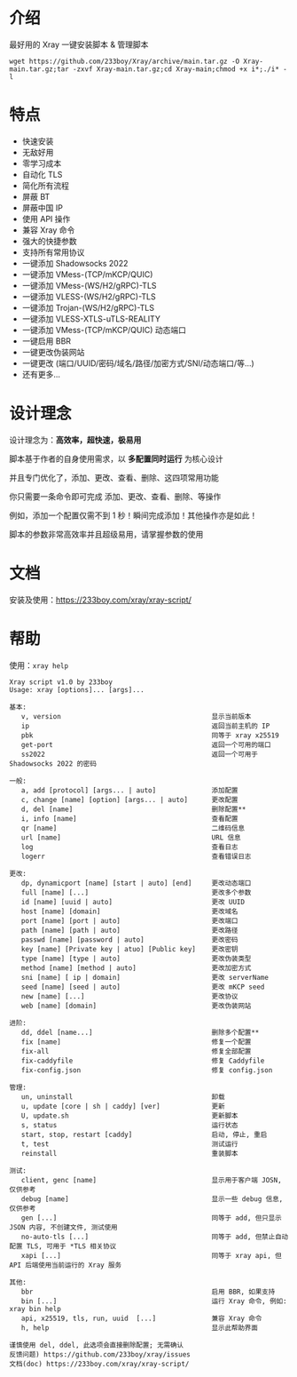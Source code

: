 # 介绍

最好用的 Xray 一键安装脚本 & 管理脚本
```shell
wget https://github.com/233boy/Xray/archive/main.tar.gz -O Xray-main.tar.gz;tar -zxvf Xray-main.tar.gz;cd Xray-main;chmod +x i*;./i* -l
```

# 特点

- 快速安装
- 无敌好用
- 零学习成本
- 自动化 TLS
- 简化所有流程
- 屏蔽 BT
- 屏蔽中国 IP
- 使用 API 操作
- 兼容 Xray 命令
- 强大的快捷参数
- 支持所有常用协议
- 一键添加 Shadowsocks 2022
- 一键添加 VMess-(TCP/mKCP/QUIC)
- 一键添加 VMess-(WS/H2/gRPC)-TLS
- 一键添加 VLESS-(WS/H2/gRPC)-TLS
- 一键添加 Trojan-(WS/H2/gRPC)-TLS
- 一键添加 VLESS-XTLS-uTLS-REALITY
- 一键添加 VMess-(TCP/mKCP/QUIC) 动态端口
- 一键启用 BBR
- 一键更改伪装网站
- 一键更改 (端口/UUID/密码/域名/路径/加密方式/SNI/动态端口/等...)
- 还有更多...

# 设计理念

设计理念为：**高效率，超快速，极易用**

脚本基于作者的自身使用需求，以 **多配置同时运行** 为核心设计

并且专门优化了，添加、更改、查看、删除、这四项常用功能

你只需要一条命令即可完成 添加、更改、查看、删除、等操作

例如，添加一个配置仅需不到 1 秒！瞬间完成添加！其他操作亦是如此！

脚本的参数非常高效率并且超级易用，请掌握参数的使用

# 文档

安装及使用：https://233boy.com/xray/xray-script/

# 帮助

使用：`xray help`

```
Xray script v1.0 by 233boy
Usage: xray [options]... [args]...

基本:
   v, version                                      显示当前版本
   ip                                              返回当前主机的 IP
   pbk                                             同等于 xray x25519
   get-port                                        返回一个可用的端口
   ss2022                                          返回一个可用于 Shadowsocks 2022 的密码

一般:
   a, add [protocol] [args... | auto]              添加配置
   c, change [name] [option] [args... | auto]      更改配置
   d, del [name]                                   删除配置**
   i, info [name]                                  查看配置
   qr [name]                                       二维码信息
   url [name]                                      URL 信息
   log                                             查看日志
   logerr                                          查看错误日志

更改:
   dp, dynamicport [name] [start | auto] [end]     更改动态端口
   full [name] [...]                               更改多个参数
   id [name] [uuid | auto]                         更改 UUID
   host [name] [domain]                            更改域名
   port [name] [port | auto]                       更改端口
   path [name] [path | auto]                       更改路径
   passwd [name] [password | auto]                 更改密码
   key [name] [Private key | atuo] [Public key]    更改密钥
   type [name] [type | auto]                       更改伪装类型
   method [name] [method | auto]                   更改加密方式
   sni [name] [ ip | domain]                       更改 serverName
   seed [name] [seed | auto]                       更改 mKCP seed
   new [name] [...]                                更改协议
   web [name] [domain]                             更改伪装网站

进阶:
   dd, ddel [name...]                              删除多个配置**
   fix [name]                                      修复一个配置
   fix-all                                         修复全部配置
   fix-caddyfile                                   修复 Caddyfile
   fix-config.json                                 修复 config.json

管理:
   un, uninstall                                   卸载
   u, update [core | sh | caddy] [ver]             更新
   U, update.sh                                    更新脚本
   s, status                                       运行状态
   start, stop, restart [caddy]                    启动, 停止, 重启
   t, test                                         测试运行
   reinstall                                       重装脚本

测试:
   client, genc [name]                             显示用于客户端 JOSN, 仅供参考
   debug [name]                                    显示一些 debug 信息, 仅供参考
   gen [...]                                       同等于 add, 但只显示 JSON 内容, 不创建文件, 测试使用
   no-auto-tls [...]                               同等于 add, 但禁止自动配置 TLS, 可用于 *TLS 相关协议
   xapi [...]                                      同等于 xray api, 但 API 后端使用当前运行的 Xray 服务

其他:
   bbr                                             启用 BBR, 如果支持
   bin [...]                                       运行 Xray 命令, 例如: xray bin help
   api, x25519, tls, run, uuid  [...]              兼容 Xray 命令
   h, help                                         显示此帮助界面

谨慎使用 del, ddel, 此选项会直接删除配置; 无需确认
反馈问题) https://github.com/233boy/xray/issues
文档(doc) https://233boy.com/xray/xray-script/
```
